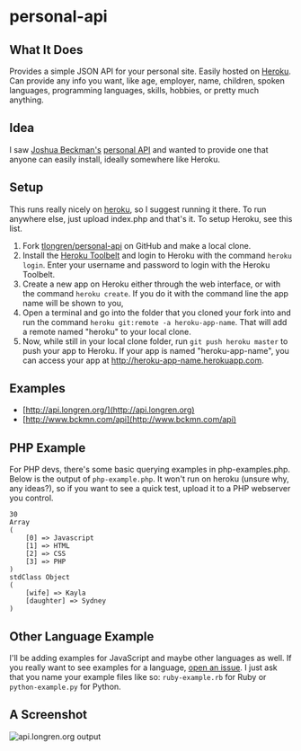 personal-api
============

What It Does
-----------------------------
Provides a simple JSON API for your personal site. Easily hosted on [Heroku](http://heroku.com). Can provide any info you want, like age, employer, name, children, spoken languages, programming languages, skills, hobbies, or pretty much anything.


Idea
-----------------------------
I saw [Joshua Beckman's](https://twitter.com/jbckmn) [personal API](http://http://www.bckmn.com/api) and wanted to provide one that anyone can easily install, ideally somewhere like Heroku.


Setup
-----------------------------
This runs really nicely on [heroku](http://www.heroku.com/), so I suggest running it there. To run anywhere else, just upload index.php and that's it. To setup Heroku, see this list.

1. Fork [tlongren/personal-api](https://toolbelt.heroku.com/) on GitHub and make a local clone.
2. Install the [Heroku Toolbelt](https://devcenter.heroku.com/articles/git) and login to Heroku with the command ```heroku login```. Enter your username and password to login with the Heroku Toolbelt.
3. Create a new app on Heroku either through the web interface, or with the command ```heroku create```. If you do it with the command line the app name will be shown to you,
4. Open a terminal and go into the folder that you cloned your fork into and run the command ```heroku git:remote -a heroku-app-name```. That will add a remote named "heroku" to your local clone.
5. Now, while still in your local clone folder, run ```git push heroku master``` to push your app to Heroku. If your app is named "heroku-app-name", you can access your app at http://heroku-app-name.herokuapp.com.


Examples
-----------------------------
+ [http://api.longren.org/](http://api.longren.org)
+ [http://www.bckmn.com/api](http://www.bckmn.com/api)


PHP Example
-----------------------------
For PHP devs, there's some basic querying examples in php-examples.php. Below is the output of ```php-example.php```. It won't run on heroku (unsure why, any ideas?), so if you want to see a quick test, upload it to a PHP webserver you control.

```
30
Array
(
    [0] => Javascript
    [1] => HTML
    [2] => CSS
    [3] => PHP
)
stdClass Object
(
    [wife] => Kayla
    [daughter] => Sydney
)
```

Other Language Example
-----------------------------
I'll be adding examples for JavaScript and maybe other languages as well. If you really want to see examples for a language, [open an issue](https://github.com/tlongren/personal-api/issues). I just ask that you name your example files like so: ```ruby-example.rb``` for Ruby or ```python-example.py``` for Python.


A Screenshot
-----------------------------
![api.longren.org output](http://i.imgur.com/dmgD53h.png "api.longren.org output")
